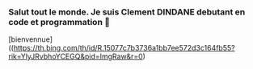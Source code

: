 ### Salut tout le monde. Je suis Clement DINDANE debutant en code et programmation 👋
[bienvennue]((https://th.bing.com/th/id/R.15077c7b3736a1bb7ee572d3c164fb55?rik=YlyJRvbhoYCEGQ&pid=ImgRaw&r=0)
<!--
**clemsddn/clemsddn** is a ✨ _special_ ✨ repository because its `README.md` (this file) appears on your GitHub profile.

Here are some ideas to get you started:

- 🔭 I’m currently working on ...
- 🌱 I’m currently learning ...
- 👯 I’m looking to collaborate on ...
- 🤔 I’m looking for help with ...
- 💬 Ask me about ...
- 📫 How to reach me: ...
- 😄 Pronouns: ...
- ⚡ Fun fact: ...
-->

